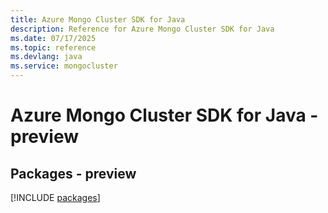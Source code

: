```yaml
---
title: Azure Mongo Cluster SDK for Java
description: Reference for Azure Mongo Cluster SDK for Java
ms.date: 07/17/2025
ms.topic: reference
ms.devlang: java
ms.service: mongocluster
---
```

# Azure Mongo Cluster SDK for Java - preview
## Packages - preview
[!INCLUDE [packages](mongo-cluster-index.md)]